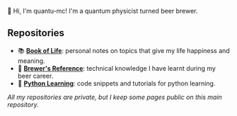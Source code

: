 👋 Hi, I'm quantu-mc! I'm a quantum physicist turned beer brewer.

## Repositories
- 📚 [**Book of Life**](https://github.com/quantu-mc/book-of-life): personal notes on topics that give my life happiness and meaning.
- 🍺 [**Brewer's Reference**](https://github.com/quantu-mc/brewers-reference): technical knowledge I have learnt during my beer career.
- 🐍 [**Python Learning**](https://github.com/quantu-mc/python-learning): code snippets and tutorials for python learning.

*All my repositories are private, but I keep some pages public on this main repository.*
